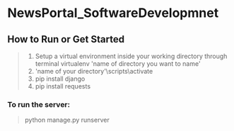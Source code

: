# NewsPortal_SoftwareDevelopmnet

## How to Run or Get Started 
> 1. Setup a virtual environment inside your working directory through terminal
>virtualenv 'name of directory you want to name'
> 2. 'name of your directory'\scripts\activate
> 3. pip install django
> 4. pip install requests

### To run the server:
> python manage.py runserver
